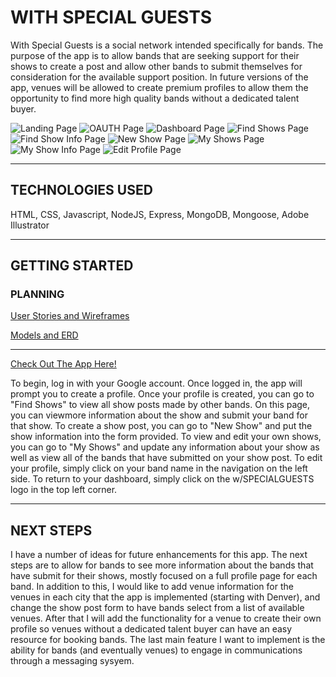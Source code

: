 # WITH SPECIAL GUESTS

With Special Guests is a social network intended specifically for bands. The purpose of the app is to allow bands that are seeking support for their shows to create a post and allow other bands to submit themselves for consideration for the available support position. In future versions of the app, venues will be allowed to create premium profiles to allow them the opportunity to find more high quality bands without a dedicated talent buyer. 

![Landing Page](Screenshots/Landing.png)
![OAUTH Page](Screenshots/Google-OAuth.png)
![Dashboard Page](Screenshots/Dashboard.png)
![Find Shows Page](Screenshots/Find-Shows.png)
![Find Show Info Page](Screenshots/Find-Show-Info.png)
![New Show Page](Screenshots/New-Show.png)
![My Shows Page](Screenshots/My-Shows.png)
![My Show Info Page](Screenshots/My-Show-Info.png)
![Edit Profile Page](Screenshots/Edit-Profile.png)


---

## TECHNOLOGIES USED
HTML, CSS, Javascript, NodeJS, Express, MongoDB, Mongoose, Adobe Illustrator

---
## GETTING STARTED

### PLANNING
[User Stories and Wireframes](https://trello.com/b/Y4sTacqc/with-special-guests)

[Models and ERD](https://trello.com/b/YplM24Tr/with-special-guests-models)

---
[Check Out The App Here!](https://with-special-guests.herokuapp.com/)



To begin, log in with your Google account. Once logged in, the app will prompt you to create a profile. Once your profile is created, you can go to "Find Shows" to view all show posts made by other bands. On this page, you can viewmore information about the show and submit your band for that show. To create a show post, you can go to "New Show" and put the show information into the form provided. To view and edit your own shows, you can go to "My Shows" and update any information about your show as well as view all of the bands that have submitted on your show post. To edit your profile, simply click on your band name in the navigation on the left side. To return to your dashboard, simply click on the w/SPECIALGUESTS logo in the top left corner.

---
## NEXT STEPS
I have a number of ideas for future enhancements for this app. The next steps are to allow for bands to see more information about the bands that have submit for their shows, mostly focused on a full profile page for each band. In addition to this, I would like to add venue information for the venues in each city that the app is implemented (starting with Denver), and change the show post form to have bands select from a list of available venues. After that I will add the functionality for a venue to create their own profile so venues without a dedicated talent buyer can have an easy resource for booking bands. The last main feature I want to implement is the ability for bands (and eventually venues) to engage in communications through a messaging sysyem. 